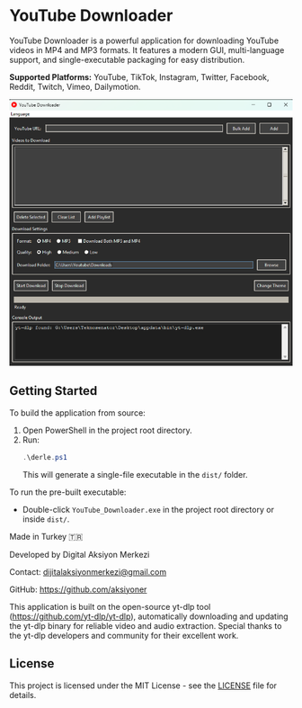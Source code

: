 # YouTube Downloader

YouTube Downloader is a powerful application for downloading YouTube videos in MP4 and MP3 formats. It features a modern GUI, multi-language support, and single-executable packaging for easy distribution.

**Supported Platforms:** YouTube, TikTok, Instagram, Twitter, Facebook, Reddit, Twitch, Vimeo, Dailymotion.

![Screenshot](ss.png) 

## Getting Started

To build the application from source:
1. Open PowerShell in the project root directory.
2. Run:
   ```powershell
   .\derle.ps1
   ```
   This will generate a single-file executable in the `dist/` folder.

To run the pre-built executable:
- Double-click `YouTube_Downloader.exe` in the project root directory or inside `dist/`.


Made in Turkey 🇹🇷

Developed by Digital Aksiyon Merkezi

Contact: dijitalaksiyonmerkezi@gmail.com

GitHub: https://github.com/aksiyoner


This application is built on the open-source yt-dlp tool (https://github.com/yt-dlp/yt-dlp), automatically downloading and updating the yt-dlp binary for reliable video and audio extraction.
Special thanks to the yt-dlp developers and community for their excellent work.


## License

This project is licensed under the MIT License - see the [LICENSE](LICENSE) file for details.
